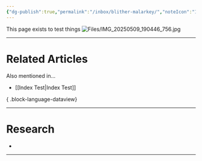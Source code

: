 ```yaml
---
{"dg-publish":true,"permalink":"/inbox/blither-malarkey/","noteIcon":"1","created":"2025-05-10T12:25:39.778-04:00"}
---
```





This page exists to test things
![Files/IMG_20250509_190446_756.jpg](/img/user/Files/IMG_20250509_190446_756.jpg)





---
# Related Articles
Also mentioned in...
- [[Index Test\|Index Test]]

{ .block-language-dataview}


---
# Research 
* 

---




